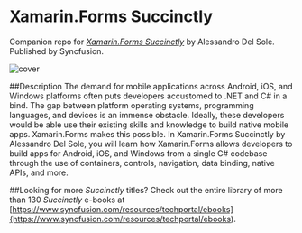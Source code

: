 # Xamarin.Forms Succinctly

Companion repo for [*Xamarin.Forms Succinctly*](https://www.syncfusion.com/resources/techportal/details/ebooks/Xamarin_Forms_Succinctly) by Alessandro Del Sole. Published by Syncfusion.

![cover](https://github.com/SyncfusionSuccinctlyE-Books/Xamarin.Forms-Succinctly/blob/master/cover.png)


##Description
The demand for mobile applications across Android, iOS, and Windows platforms often puts developers accustomed to .NET and C# in a bind. The gap between platform operating systems, programming languages, and devices is an immense obstacle. Ideally, these developers would be able use their existing skills and knowledge to build native mobile apps. Xamarin.Forms makes this possible. In Xamarin.Forms Succinctly by Alessandro Del Sole, you will learn how Xamarin.Forms allows developers to build apps for Android, iOS, and Windows from a single C# codebase through the use of containers, controls, navigation, data binding, native APIs, and more.

##Looking for more _Succinctly_ titles?
Check out the entire library of more than 130 _Succinctly_ e-books at [https://www.syncfusion.com/resources/techportal/ebooks]{https://www.syncfusion.com/resources/techportal/ebooks).
